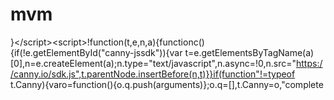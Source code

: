 # mvm
}&lt;/script>&lt;script>!function(t,e,n,a){functionc(){if(!e.getElementById("canny-jssdk")){var t=e.getElementsByTagName(a)[0],n=e.createElement(a);n.type="text/javascript",n.async=!0,n.src="https://canny.io/sdk.js",t.parentNode.insertBefore(n,t)}}if(function"!=typeof t.Canny){varo=function(){o.q.push(arguments)};o.q=[],t.Canny=o,"complete
